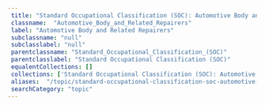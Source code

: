 ```yaml
--- 
 title: "Standard Occupational Classification (SOC): Automotive Body and Related Repairers" 
 classname:  "Automotive_Body_and_Related_Repairers" 
 label: "Automotive Body and Related Repairers" 
 subclassname: "null" 
 subclasslabel: "null" 
 parentclassname: "Standard_Occupational_Classification_(SOC)" 
 parentclasslabel: "Standard Occupational Classification (SOC)" 
 equalentCollections: [] 
 collections: ['Standard Occupational Classification (SOC): Automotive Body and Related Repairers']
 aliases:  "/topic/standard-occupational-classification-soc-automotive-body-and-related-repairers"  
 searchCategory: "topic" 
---
```

